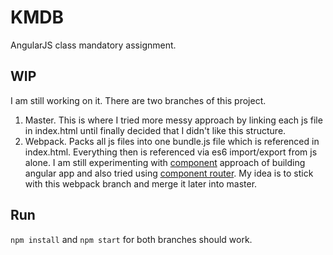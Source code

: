 # KMDB
AngularJS class mandatory assignment.

## WIP
I am still working on it. There are two branches of this project.
1. Master. This is where I tried more messy approach by linking each js file in index.html until
finally decided that I didn't like this structure.
2. Webpack. Packs all js files into one bundle.js file which is referenced
in index.html. Everything then is referenced via es6 import/export
from js alone.
I am still experimenting with [component](https://docs.angularjs.org/guide/component) approach of building angular app and also
tried using [component router](https://docs.angularjs.org/guide/component-router).
My idea is to stick with this webpack branch and merge it later into master.

## Run
`npm install` and `npm start` for both branches should work.